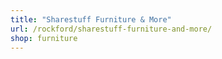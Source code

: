 ```yaml
---
title: "Sharestuff Furniture & More"
url: /rockford/sharestuff-furniture-and-more/
shop: furniture
---
```

